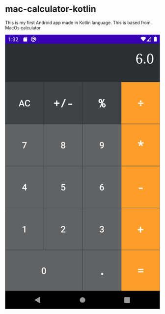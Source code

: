# mac-calculator-kotlin
This is my first Android app made in Kotlin language. This is based from MacOs calculator

![alt text](https://github.com/ccsavvy/mac-calculator-kotlin/blob/master/Screenshot_1619587958.png?raw=true)

